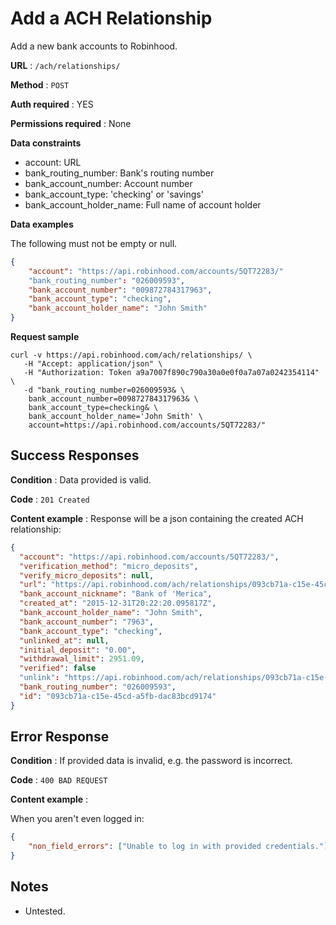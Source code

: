 # Add a ACH Relationship

Add a new bank accounts to Robinhood.

**URL** : `/ach/relationships/`

**Method** : `POST`

**Auth required** : YES

**Permissions required** : None

**Data constraints**

  - account: URL
  - bank_routing_number: Bank's routing number
  - bank_account_number: Account number
  - bank_account_type: 'checking' or 'savings' 
  - bank_account_holder_name: Full name of account holder

**Data examples**

The following must not be empty or null.

```json
{
    "account": "https://api.robinhood.com/accounts/5QT72283/"
    "bank_routing_number": "026009593",
    "bank_account_number": "009872784317963",
    "bank_account_type": "checking",
    "bank_account_holder_name": "John Smith"
}
```

**Request sample**

```
curl -v https://api.robinhood.com/ach/relationships/ \
   -H "Accept: application/json" \
   -H "Authorization: Token a9a7007f890c790a30a0e0f0a7a07a0242354114" \
   -d "bank_routing_number=026009593& \
    bank_account_number=009872784317963& \
    bank_account_type=checking& \
    bank_account_holder_name='John Smith' \
    account=https://api.robinhood.com/accounts/5QT72283/"
```

## Success Responses

**Condition** : Data provided is valid.

**Code** : `201 Created`

**Content example** : Response will be a json containing the created ACH relationship:

```json
{
  "account": "https://api.robinhood.com/accounts/5QT72283/",
  "verification_method": "micro_deposits",
  "verify_micro_deposits": null,
  "url": "https://api.robinhood.com/ach/relationships/093cb71a-c15e-45cd-a5fb-dac83bcd9174/",
  "bank_account_nickname": "Bank of 'Merica",
  "created_at": "2015-12-31T20:22:20.095817Z",
  "bank_account_holder_name": "John Smith",
  "bank_account_number": "7963",
  "bank_account_type": "checking",
  "unlinked_at": null,
  "initial_deposit": "0.00",
  "withdrawal_limit": 2951.09,
  "verified": false
  "unlink": "https://api.robinhood.com/ach/relationships/093cb71a-c15e-45cd-a5fb-dac83bcd9174/unlink/",
  "bank_routing_number": "026009593",
  "id": "093cb71a-c15e-45cd-a5fb-dac83bcd9174"
}
```

## Error Response

**Condition** : If provided data is invalid, e.g. the password is incorrect.

**Code** : `400 BAD REQUEST`

**Content example** :

When you aren't even logged in:

```json
{
    "non_field_errors": ["Unable to log in with provided credentials."]
}
```

## Notes

  * Untested.